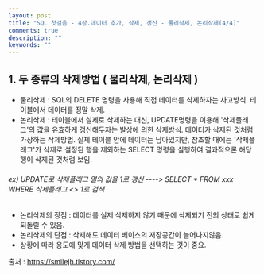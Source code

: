 ```yaml
---
layout: post
title: "SQL 첫걸음 - 4장.데이터 추가, 삭제, 갱신 - 물리삭제, 논리삭제(4/4)" 
comments: true
description: ""
keywords: ""
---
```


## 1. 두 종류의 삭제방법 ( 물리삭제, 논리삭제 )
- 물리삭제 : SQL의 DELETE 명령을 사용해 직접 데이터를 삭제하자는 사고방식. 테이블에서 데이터를 정말 삭제. 
- 논리삭제 : 테이블에서 실제로 삭제하는 대신, UPDATE명령을 이용해 '삭제플래그'의 값을 유효하게 갱신해두자는 발상에 의한 삭제방식. 데이터가 삭제된 것처럼 가장하는 삭제방법. 실제 테이블 안에 데이터는 남아있지만, 참조할 때에는 '삭제플래그'가 삭제로 설정된 행을 제외하는 SELECT 명령을 실행하여 결과적으론 해당 행이 삭제된 것처럼 보임. 

###### ex) UPDATE로 삭제플래그 열의 값을 1로 갱신 ----> SELECT * FROM xxx WHERE 삭제플래그 <> 1로 검색 
- 논리삭제의 장점 : 데이터를 실제 삭제하지 않기 때문에 삭제되기 전의 상태로 쉽게 되돌릴 수 있음.
- 논리삭제의 단점 : 삭제해도 데이터 베이스의 저장공간이 늘어나지않음. 
- 상황에 따라 용도에 맞게 데이터 삭제 방법을 선택하는 것이 중요. 


출처 : https://smilejh.tistory.com/